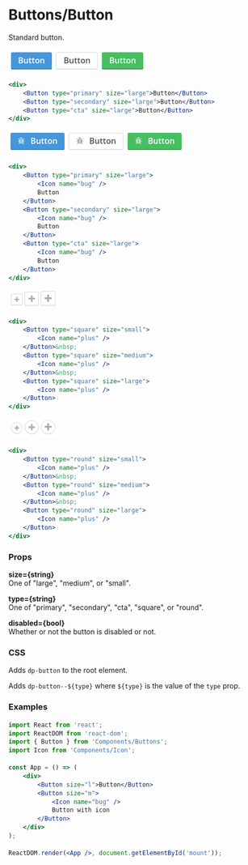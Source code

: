 Buttons/Button
==============
Standard button.

![Button example](../../assets/images/button-1.png)

```jsx
<div>
    <Button type="primary" size="large">Button</Button>
    <Button type="secondary" size="large">Button</Button>
    <Button type="cta" size="large">Button</Button>
</div>
```

![Button example](../../assets/images/button-2.png)


```jsx
<div>
    <Button type="primary" size="large">
        <Icon name="bug" />
        Button
    </Button>
    <Button type="secondary" size="large">
        <Icon name="bug" />
        Button
    </Button>
    <Button type="cta" size="large">
        <Icon name="bug" />
        Button
    </Button>
</div>
```

![Button example](../../assets/images/button-3.png)

```jsx
<div>
    <Button type="square" size="small">
        <Icon name="plus" />
    </Button>&nbsp;
    <Button type="square" size="medium">
        <Icon name="plus" />
    </Button>&nbsp;
    <Button type="square" size="large">
        <Icon name="plus" />
    </Button>
</div>
```

![Button example](../../assets/images/button-4.png)

```jsx
<div>
    <Button type="round" size="small">
        <Icon name="plus" />
    </Button>&nbsp;
    <Button type="round" size="medium">
        <Icon name="plus" />
    </Button>&nbsp;
    <Button type="round" size="large">
        <Icon name="plus" />
    </Button>
</div>
```

### Props

**size={string}**  
One of "large", "medium", or "small".

**type={string}**  
One of "primary", "secondary", "cta", "square", or "round".

**disabled={bool}**  
Whether or not the button is disabled or not.

### CSS
Adds `dp-button` to the root element.

Adds `dp-button--${type}` where `${type}` is the value of the `type` prop.

### Examples

```jsx
import React from 'react';
import ReactDOM from 'react-dom';
import { Button } from 'Components/Buttons';
import Icon from 'Components/Icon';

const App = () => (
    <div>
        <Button size="l">Button</Button>
        <Button size="m">
            <Icon name="bug" />
            Button with icon
        </Button>
    </div>
);

ReactDOM.render(<App />, document.getElementById('mount'));
```